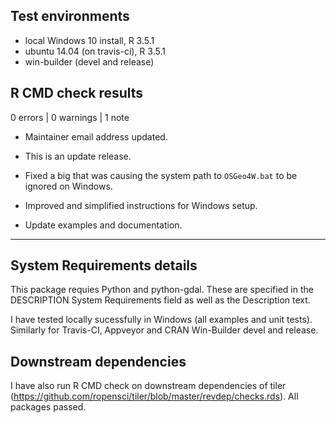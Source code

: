 ## Test environments
* local Windows 10 install, R 3.5.1
* ubuntu 14.04 (on travis-ci), R 3.5.1
* win-builder (devel and release)

## R CMD check results

0 errors | 0 warnings | 1 note

* Maintainer email address updated.

* This is an update release.

* Fixed a big that was causing the system path to `OSGeo4W.bat` to be ignored on Windows.
* Improved and simplified instructions for Windows setup.
* Update examples and documentation.

---

## System Requirements details

This package requies Python and python-gdal. These are specified in the DESCRIPTION System Requirements field as well as the Description text.

I have tested locally sucessfully in Windows (all examples and unit tests). 
Similarly for Travis-CI, Appveyor and CRAN Win-Builder devel and release.

## Downstream dependencies
I have also run R CMD check on downstream dependencies of tiler 
(https://github.com/ropensci/tiler/blob/master/revdep/checks.rds). 
All packages passed.
